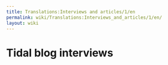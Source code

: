 ```yaml
---
title: Translations:Interviews and articles/1/en
permalink: wiki/Translations:Interviews_and_articles/1/en/
layout: wiki
---
```


# Tidal blog interviews
